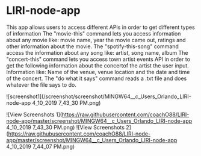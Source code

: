 # LIRI-node-app

This app allows users to access different APIs in order to get different types of information
The "movie-this" command lets you access information about any movie like:
movie name, year the movie came out, ratings and other information about the movie.
The "spotify-this-song" command access the information about any song like:
artist, song name, album
The "concert-this" command lets you access town artist events API in order to get the following information about the concertof the 
artist the user input. Information like: Name of the venue, venue location and the date and time of the concert.
The "do what it says" command reads a .txt file and does whatever the file says to do.

![screenshot1](/screenshot/screenshot/MINGW64__c_Users_Orlando_LIRI-node-app 4_10_2019 7_43_30 PM.png)

![View Screenshots 1](https://raw.githubusercontent.com/coachO88/LIRI-node-app/master/screenshot/MINGW64__c_Users_Orlando_LIRI-node-app 4_10_2019 7_43_30 PM.png)
![View Screenshots 2](https://raw.githubusercontent.com/coachO88/LIRI-node-app/master/screenshot/MINGW64__c_Users_Orlando_LIRI-node-app 4_10_2019 7_44_07 PM.png)